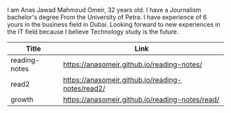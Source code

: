 I am Anas Jawad Mahmoud Omeir, 32 years old.
I have a Journalism bachelor's degree From the University of Petra.
I have experience of 6 yours in the business field in Dubai.
Looking forward to new experiences in the IT field because I believe Technology study is the future.

| Title         | Link                                              |
| ------------- | -------------                                     |
| reading-notes | https://anasomeir.github.io/reading-notes/        |
| read2         | https://anasomeir.github.io/reading-notes/read2/  |
| growth        | https://anasomeir.github.io/reading-notes/read/   |